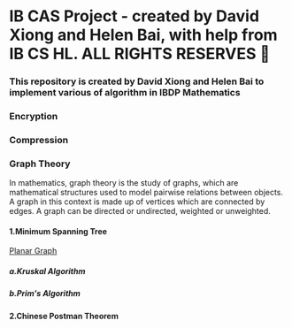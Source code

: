 # IB CAS Project - created by David Xiong and Helen Bai, with help from IB CS HL. ALL RIGHTS RESERVES 🤪
### This repository is created by David Xiong and Helen Bai to implement various of algorithm in IBDP Mathematics
### Encryption

### Compression

### Graph Theory

In mathematics, graph theory is the study of graphs, which are mathematical structures used to model pairwise relations between objects. A graph in this context is made up of vertices which are connected by edges. A graph can be directed or undirected, weighted or unweighted. 

#### 1.Minimum Spanning Tree

[Planar Graph](600px-Minimum_spanning_tree.png)

##### a.Kruskal Algorithm

##### b.Prim's Algorithm

#### 2.Chinese Postman Theorem


